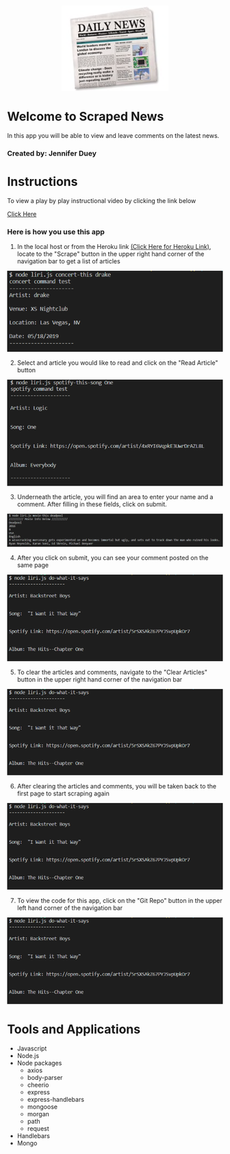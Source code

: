 <p align="center">
<img src="https://github.com/jldueyusa/scraper/blob/master/public/assets/newspaper.png" width="250" height="200">
</p>

# Welcome to Scraped News

In this app you will be able to view and leave comments on the latest news.

### Created by: Jennifer Duey

# Instructions

To view a play by play instructional video by clicking the link below

[Click Here](https://drive.google.com/file/d/1GmMf14A9U_YRc-xdTKR0KxMl_UTqqogj/view)


### Here is how you use this app

1. In the local host or from the Heroku link [(Click Here for Heroku Link)](https://drive.google.com/file/d/1GmMf14A9U_YRc-xdTKR0KxMl_UTqqogj/view), locate to the "Scrape" button in the upper right hand corner of the navigation bar to get a list of articles

![conert this](https://github.com/jldueyusa/liri-node-app/blob/master/images/concert_this.png)


2. Select and article you would like to read and click on the "Read Article" button

![spotify](https://github.com/jldueyusa/liri-node-app/blob/master/images/Spotify_this_song.png)

3. Underneath the article, you will find an area to enter your name and a comment. After filling in these fields, click on submit.

![movie](https://github.com/jldueyusa/liri-node-app/blob/master/images/movie_this.png)

4. After you click on submit, you can see your comment posted on the same page

![do what it says](https://github.com/jldueyusa/liri-node-app/blob/master/images/do_what_it_says.png)

5. To clear the articles and comments, navigate to the "Clear Articles" button in the upper right hand corner of the navigation bar

![do what it says](https://github.com/jldueyusa/liri-node-app/blob/master/images/do_what_it_says.png)

6. After clearing the articles and comments, you will be taken back to the first page to start scraping again

![do what it says](https://github.com/jldueyusa/liri-node-app/blob/master/images/do_what_it_says.png)

7. To view the code for this app, click on the "Git Repo" button in the upper left hand corner of the navigation bar

![do what it says](https://github.com/jldueyusa/liri-node-app/blob/master/images/do_what_it_says.png)


# Tools and Applications
- Javascript
- Node.js
- Node packages
  - axios
  - body-parser
  - cheerio
  - express
  - express-handlebars
  - mongoose
  - morgan
  - path
  - request
- Handlebars
- Mongo

